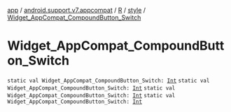 [app](../../../index.md) / [android.support.v7.appcompat](../../index.md) / [R](../index.md) / [style](index.md) / [Widget_AppCompat_CompoundButton_Switch](.)

# Widget_AppCompat_CompoundButton_Switch

`static val Widget_AppCompat_CompoundButton_Switch: `[`Int`](https://kotlinlang.org/api/latest/jvm/stdlib/kotlin/-int/index.html)
`static val Widget_AppCompat_CompoundButton_Switch: `[`Int`](https://kotlinlang.org/api/latest/jvm/stdlib/kotlin/-int/index.html)
`static val Widget_AppCompat_CompoundButton_Switch: `[`Int`](https://kotlinlang.org/api/latest/jvm/stdlib/kotlin/-int/index.html)
`static val Widget_AppCompat_CompoundButton_Switch: `[`Int`](https://kotlinlang.org/api/latest/jvm/stdlib/kotlin/-int/index.html)